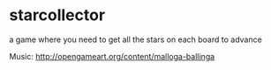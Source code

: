starcollector
=============

a game where you need to get all the stars on each board to advance


Music: http://opengameart.org/content/malloga-ballinga